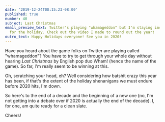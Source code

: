 ```yaml
---
date: '2019-12-24T08:15:23-08:00'
published: true
number: 40
subject: Last Christmas
email_preview_text: Twitter's playing "whamageddon" but I'm staying inside and cozy
  for the holiday. Check out the video I made to round out the year!
outro_text: Happy Holidays everyone! See you in 2020!
---
```


Have you heard about the game folks on Twitter are playing called "whamageddon"? You have to try to get through your whole day without hearing *Last Christmas* by English pop duo Wham! (hence the name of the game). So far, I'm really seem to be winning at this.

Oh, scratching your head, eh? Well considering how batshit crazy this year has been, if that's the extent of the holiday shenanigans we must endure before 2020 hits, I'm down.

So here's to the end of a decade and the beginning of a new one (no, I'm not getting into a debate over if 2020 is actually the end of the decade). I, for one, am quite ready for a clean slate.

Cheers!